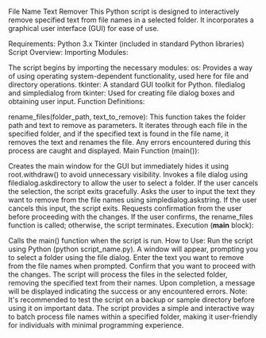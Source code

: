 File Name Text Remover
This Python script is designed to interactively remove specified text from file names in a selected folder. It incorporates a graphical user interface (GUI) for ease of use.

Requirements:
Python 3.x
Tkinter (included in standard Python libraries)
Script Overview:
Importing Modules:

The script begins by importing the necessary modules:
os: Provides a way of using operating system-dependent functionality, used here for file and directory operations.
tkinter: A standard GUI toolkit for Python.
filedialog and simpledialog from tkinter: Used for creating file dialog boxes and obtaining user input.
Function Definitions:

rename_files(folder_path, text_to_remove): This function takes the folder path and text to remove as parameters. It iterates through each file in the specified folder, and if the specified text is found in the file name, it removes the text and renames the file. Any errors encountered during this process are caught and displayed.
Main Function (main()):

Creates the main window for the GUI but immediately hides it using root.withdraw() to avoid unnecessary visibility.
Invokes a file dialog using filedialog.askdirectory to allow the user to select a folder. If the user cancels the selection, the script exits gracefully.
Asks the user to input the text they want to remove from the file names using simpledialog.askstring.
If the user cancels this input, the script exits.
Requests confirmation from the user before proceeding with the changes. If the user confirms, the rename_files function is called; otherwise, the script terminates.
Execution (__main__ block):

Calls the main() function when the script is run.
How to Use:
Run the script using Python (python script_name.py).
A window will appear, prompting you to select a folder using the file dialog.
Enter the text you want to remove from the file names when prompted.
Confirm that you want to proceed with the changes.
The script will process the files in the selected folder, removing the specified text from their names.
Upon completion, a message will be displayed indicating the success or any encountered errors.
Note:
It's recommended to test the script on a backup or sample directory before using it on important data.
The script provides a simple and interactive way to batch process file names within a specified folder, making it user-friendly for individuals with minimal programming experience.





